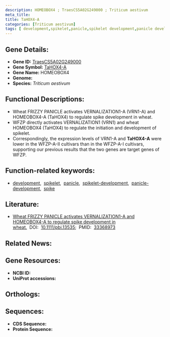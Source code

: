 ```yaml
---
description: HOMEOBOX4 ; TraesCS5A02G249000 ; Triticum aestivum
meta_title:
title: TaHOX4-A
categories: [Triticum aestivum]
tags: [ development,spikelet,panicle,spikelet development,panicle development,spike ]
---
```


## Gene Details:
- **Gene ID:** [TraesCS5A02G249000]()
- **Gene Symbol:** <u>TaHOX4-A</u>
- **Gene Name:** HOMEOBOX4
- **Genome:** []()
- **Species:** *Triticum aestivum*

## Functional Descriptions:
   - Wheat FRIZZY PANICLE activates VERNALIZATION1-A (VRN1-A) and HOMEOBOX4-A (TaHOX4) to regulate spike development in wheat.
   - WFZP directly activates VERNALIZATION1 (VRN1) and wheat HOMEOBOX4 (TaHOX4) to regulate the initiation and development of spikelet. 
   - Correspondingly, the expression levels of VRN1-A and **TaHOX4-A** were lower in the WFZP-A-II cultivars than in the WFZP-A-I cultivars, supporting our previous results that the two genes are target genes of WFZP.

## Function-related keywords:
   - [development](/tags/development/),&nbsp;&nbsp;[spikelet](/tags/spikelet/),&nbsp;&nbsp;[panicle](/tags/panicle/),&nbsp;&nbsp;[spikelet-development](/tags/spikelet-development/),&nbsp;&nbsp;[panicle-development](/tags/panicle-development/),&nbsp;&nbsp;[spike](/tags/spike/)

## Literature:
   - [Wheat FRIZZY PANICLE activates VERNALIZATION1-A and HOMEOBOX4-A to regulate spike development in wheat.](https://doi.org/10.1111/pbi.13535)&nbsp;&nbsp;DOI:&nbsp;&nbsp;[10.1111/pbi.13535](https://doi.org/10.1111/pbi.13535);&nbsp;&nbsp;PMID:&nbsp;&nbsp;[33368973](https://pubmed.ncbi.nlm.nih.gov/33368973/)

## Related News:

## Gene Resources:
- **NCBI ID:**  [](https://www.ncbi.nlm.nih.gov/gene/?term=)
- **UniProt accessions:**  [](https://www.uniprot.org/uniprotkb//entry)

## Orthologs:

## Sequences:
- **CDS Sequence:**
- **Protein Sequence:**
